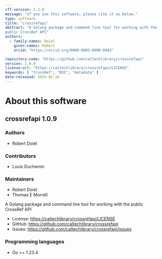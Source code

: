 ```yaml
---
cff-version: 1.2.0
message: "If you use this software, please cite it as below."
type: software
title: "crossrefapi"
abstract: "A Golang package and command line tool for working with the
public CrossRef API"
authors:
  - family-names: Doiel
    given-names: Robert
    orcid: "https://orcid.org/0000-0003-0900-6903"

repository-code: "https://github.com/caltechlibrary/crossrefapi"
version: 1.0.9
license-url: "https://caltechlibrary/crossrefapi/LICENSE"
keywords: [ "CrossRef", "DOI", "metadata" ]
date-released: 2025-01-16
---
```


About this software
===================

## crossrefapi 1.0.9

### Authors

- Robert Doiel

### Contributors

- Louis Duchemin

### Maintainers

- Robert Doiel
- Thomas E Morrell

A Golang package and command line tool for working with the public
CrossRef API

- License: <https://caltechlibrary/crossrefapi/LICENSE>
- GitHub: <https://github.com/caltechlibrary/crossrefapi>
- Issues: <https://github.com/caltechlibrary/crossrefapi/issues>


### Programming languages

- Go &gt;= 1.23.4


